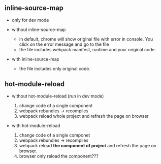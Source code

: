## inline-source-map
* only for dev mode

* without inline-source-map
  * in default, chrome will show original file with error in console. You click on the error message and go to the file
  * the file includes webpack manifest, runtime and your original code.

* with inline-source-map
  * the file includes only original code.


## hot-module-reload
* without hot-module-reload (run in dev mode)
  1. change code of a single component
  2. webpack rebundles -> recompiles
  3. webpack reload whole project and refresh the page on browser

* with hot-module-reload
  1. change code of a single componet
  2. webpack rebundles -> recompiles
  3. webpack reload **the component of project** and refresh the page on browser.
  4. browser only reload the component???
